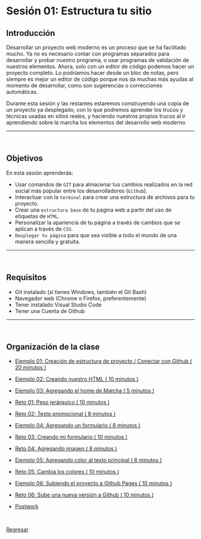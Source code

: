 # Sesión 01: Estructura tu sitio

## Introducción

Desarrollar un proyecto web moderno es un proceso que se ha facilitado mucho. Ya no es necesario contar con programas separados para desarrollar y probar nuestro programa, o usar programas de validación de nuestros elementos. Ahora, solo con un editor de código podemos hacer un proyecto completo. Lo podríamos hacer desde un bloc de notas, pero siempre es mejor un editor de código porque nos da muchas más ayudas al momento de desarrollar, como son sugerencias o correcciones automáticas.

Durante esta sesión y las restantes estaremos construyendo una copia de un proyecto ya desplegado, con lo que podremos aprender los trucos y técnicas usadas en sitios reales, y haciendo nuestros propios trucos al ir aprendiendo sobre la marcha los elementos del desarrollo web moderno.

---
<br/>

## Objetivos

En esta sesión aprenderás:

- Usar comandos de `GIT` para almacenar tus cambios realizados en la red social
  más popular entre los desarrolladores (`Github`).
- Interactuar con la `terminal` para crear una estructura de archivos para tu
  proyecto.
- Crear una `estructura base` de tu página web a partir del uso de etiquetas de
  `HTML`.
- Personalizar la apariencia de tu página a través de cambios que se aplican a
  través de `CSS`.
- `Desplegar tu página` para que sea visible a todo el mundo de una manera sencilla y gratuita.


---
<br/>

## Requisitos

- Git instalado (si tienes Windows, también el Git Bash)
- Navegador web (Chrome o Firefox, preferentemente)
- Tener instalado Visual Studio Code
- Tener una Cuenta de Github


---
<br/>

## Organización de la clase

- [Ejemplo 01: Creación de estructura de proyecto / Conectar con Github ( 20 minutos ) ](./Ejemplo%2001/README.md)

- [Ejemplo 02: Creando nuestro HTML ( 10 minutos ) ](./Ejemplo%2002/README.md)

- [Ejemplo 03: Agregando el home de Matcha ( 5 minutos ) ](./Ejemplo%2003/README.md)

- [Reto 01: Peso jerárquico ( 10 minutos ) ](./reto-01/README.md)

- [Reto 02: Texto promocional ( 8 minutos ) ](./reto-02/README.md)

- [Ejemplo 04: Agregando un formulario ( 8 minutos ) ](./Ejemplo%2004/README.md)

- [Reto 03: Creando mi formulario ( 10 minutos ) ](./reto-03/README.md)

- [Reto 04: Agregando imagen ( 8 minutos ) ](./reto-04/README.md)

- [Ejemplo 05: Agregando color al texto principal ( 8 minutos ) ](./Ejemplo%2005/README.md)

- [Reto 05: Cambia los colores ( 10 minutos ) ](./reto-05/README.md)

- [Ejemplo 06: Subiendo el proyecto a Github Pages ( 10 minutos ) ](./Ejemplo%2006/README.md)

- [Reto 06: Sube una nueva versión a Github ( 10 minutos ) ](./reto-06/README.md)

- [Postwork](./postwork/README.md)

<br/>

[Regresar](../README.md)
